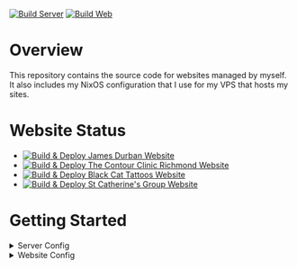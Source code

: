 [![Build Server](https://github.com/james-d12/Websites/actions/workflows/server-build.yml/badge.svg)](https://github.com/james-d12/Websites/actions/workflows/server-build.yml)
[![Build Web](https://github.com/james-d12/Websites/actions/workflows/web-build.yml/badge.svg)](https://github.com/james-d12/Websites/actions/workflows/web-build.yml)

# Overview

This repository contains the source code for websites managed by myself. It also includes my NixOS configuration that
I use for my VPS that hosts my sites.

# Website Status

- [![Build & Deploy James Durban Website](https://github.com/james-d12/Websites/actions/workflows/web-jamesdurban.yml/badge.svg)](https://github.com/james-d12/Websites/actions/workflows/web-jamesdurban.yml)
- [![Build & Deploy The Contour Clinic Richmond Website](https://github.com/james-d12/Websites/actions/workflows/web-thecontourclinicrichmond.yml/badge.svg)](https://github.com/james-d12/Websites/actions/workflows/web-thecontourclinicrichmond.yml)
- [![Build & Deploy Black Cat Tattoos Website](https://github.com/james-d12/Websites/actions/workflows/web-blackcattattoos.yml/badge.svg)](https://github.com/james-d12/Websites/actions/workflows/web-blackcattattoos.yml)
- [![Build & Deploy St Catherine's Group Website](https://github.com/james-d12/Websites/actions/workflows/web-stcatherinesgroup.yml/badge.svg)](https://github.com/james-d12/Websites/actions/workflows/web-stcatherinesgroup.yml)

# Getting Started

<details>

<summary>Server Config</summary>

### Bootstrapping a new VPS

### Hetzner

1. Install Docker on your system.
2. Navigate to the ```server``` folder.
3. Create an .env file and populate based on the ```.env.template```.
4. Reset the Root Password on Hetzner and save the new password to be used in next step.
5. Run ```docker compose run --rm vps-bootstrap``` for bootstrapping a new VPS, you will be prompted for a root
   password.
6. You will be prompted for the root password, put in the one you saved in step 4.
7. You can then ssh onto the vps: ```ssh <user>@<vps-ip-address> -p <ssh_port>```

### Making Changes to existing VPS

1. Install Docker on your system.
2. Navigate to the ```server``` folder.
3. Run ```docker compose run --rm vps-update```.
4. Changes should have been applied.

### Updating Flake

1. Install Docker on your system.
2. Navigate to the ```server``` folder.
3. Run ```docker compose run --rm nix```.
4. Then run ```nix flake update``` and commit the changes.

### Updating Secret with Agenix

1. Install Docker on your system.
2. Navigate to the ```server``` folder.
3. Run ```docker compose run --rm nix```.
4. Run ``cd secrets``
5. Run any relevant agenix commands.
6. Commit the changes.

</details>

<details>

<summary>Website Config</summary>

## Websites

Inside the web folder, is where all the client websites are stored. It is currently split into two sub folders; lib and
sites. Lib contains any shared libraries, whilst sites contain the actual websites.

### Getting Started

1. Ensure you have pnpm installed and Node.js on your machine.
2. Navigate to the ```web``` folder.
3. Run ```pnpm install``` to install all the dependencies.
4. Run ```pnpm --filter <site_name> run dev``` to start the site.

### Creating a New Site

1. Navigate to the ```web``` folder.
2. Run ```pnpm create astro@latest``` to create a new site.
3. Follow the prompts.

### List of Sites

- [jamesdurban.com](https://jamesdurban.com)
- [thecontourclinicrichmond.co.uk](https://thecontourclinicrichmond.co.uk)
- [blackcattattoos.co.uk](https://blackcattattoos.co.uk)
- [stcatherinesgroup.com](https://stcatherinesgroup.com)

</details>